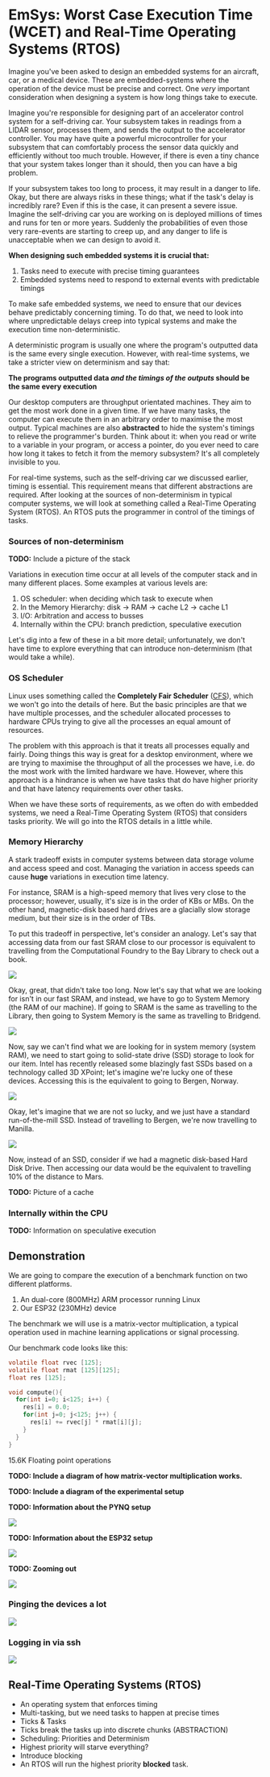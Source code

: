 # EmSys: Worst Case Execution Time (WCET) and Real-Time Operating Systems (RTOS)

Imagine you've been asked to design an embedded systems for an aircraft, car, or a medical device.
These are embedded-systems where the operation of the device must be precise and correct.
One _very_ important consideration when designing a system is how long things take to execute.

Imagine you're responsible for designing part of an accelerator control system for a self-driving car. Your subsystem takes in readings from a LIDAR sensor, processes them, and sends the output to the accelerator controller. You may have quite a powerful microcontroller for your subsystem that can comfortably process the sensor data quickly and efficiently without too much trouble. However, if there is even a tiny chance that your system takes longer than it should, then you can have a big problem.

If your subsystem takes too long to process, it may result in a danger to life. Okay, but there are always risks in these things; what if the task's delay is incredibly rare? Even if this is the case, it can present a severe issue. Imagine the self-driving car you are working on is deployed millions of times and runs for ten or more years. Suddenly the probabilities of even those very rare-events are starting to creep up, and any danger to life is unacceptable when we can design to avoid it.

__When designing such embedded systems it is crucial that:__

1. Tasks need to execute with precise timing guarantees
2. Embedded systems need to respond to external events with predictable timings

To make safe embedded systems, we need to ensure that our devices behave predictably concerning timing. To do that, we need to look into where unpredictable delays creep into typical systems and make the execution time non-deterministic.

A deterministic program is usually one where the program's outputted data is the same every single execution. However, with real-time systems, we take a stricter view on determinism and say that:

__The programs outputted data _and the timings of the outputs_ should be the same every execution__

Our desktop computers are throughput orientated machines. They aim to get the most work done in a given time. If we have many tasks, the computer can execute them in an arbitrary order to maximise the most output. Typical machines are also __abstracted__ to hide the system's timings to relieve the programmer's burden. Think about it: when you read or write to a variable in your program, or access a pointer, do you ever need to care how long it takes to fetch it from the memory subsystem? It's all completely invisible to you.

For real-time systems, such as the self-driving car we discussed earlier, timing is essential. This requirement means that different abstractions are required. After looking at the sources of non-determinism in typical computer systems, we will look at something called a Real-Time Operating System (RTOS). An RTOS puts the programmer in control of the timings of tasks.

### Sources of non-determinism

__TODO:__ Include a picture of the stack

Variations in execution time occur at all levels of the computer stack and in many different places. Some examples at various levels are:

1. OS scheduler: when deciding which task to execute when
4. In the Memory Hierarchy: disk -> RAM -> cache L2 -> cache L1
3. I/O: Arbitration and access to busses
5. Internally within the CPU: branch prediction, speculative execution

Let's dig into a few of these in a bit more detail; unfortunately, we don't have time to explore everything that can introduce non-determinism (that would take a while).

### OS Scheduler

Linux uses something called the __Completely Fair Scheduler__ ([CFS](https://en.wikipedia.org/wiki/Completely_Fair_Scheduler)), which we won't go into the details of here. But the basic principles are that we have multiple processes, and the scheduler allocated processes to hardware CPUs trying to give all the processes an equal amount of resources.

The problem with this approach is that it treats all processes equally and fairly. Doing things this way is great for a desktop environment, where we are trying to maximise the throughput of all the processes we have, i.e. do the most work with the limited hardware we have. However, where this approach is a hindrance is when we have tasks that do have higher priority and that have latency requirements over other tasks. 

When we have these sorts of requirements, as we often do with embedded systems, we need a Real-Time Operating System (RTOS) that considers tasks priority. We will go into the RTOS details in a little while.

### Memory Hierarchy

A stark tradeoff exists in computer systems between data storage volume and access speed and cost. Managing the variation in access speeds can cause __huge__ variations in execution time latency.

For instance, SRAM is a high-speed memory that lives very close to the processor; however, usually, it's size is in the order of KBs or MBs. On the other hand, magnetic-disk based hard drives are a glacially slow storage medium, but their size is in the order of TBs.

To put this tradeoff in perspective, let's consider an analogy. Let's say that accessing data from our fast SRAM close to our processor is equivalent to travelling from the Computational Foundry to the Bay Library to check out a book.

![](imgs/CoFo_2_library_small.png)

Okay, great, that didn't take too long. Now let's say that what we are looking for isn't in our fast SRAM, and instead, we have to go to System Memory (the RAM of our machine). If going to SRAM is the same as travelling to the Library, then going to System Memory is the same as travelling to Bridgend.

![](imgs/CoFo_2_Bridgend_small.png)

Now, say we can't find what we are looking for in system memory (system RAM), we need to start going to solid-state drive (SSD) storage to look for our item. Intel has recently released some blazingly fast SSDs based on a technology called 3D XPoint; let's imagine we're lucky one of these devices. Accessing this is the equivalent to going to Bergen, Norway.

![](imgs/CoFo_2_Bergen_small.png)

Okay, let's imagine that we are not so lucky, and we just have a standard run-of-the-mill SSD. Instead of travelling to Bergen, we're now travelling to Manilla.

![](imgs/CoFo_2_Manilla_small.png)

Now, instead of an SSD, consider if we had a magnetic disk-based Hard Disk Drive. Then accessing our data would be the equivalent to travelling 10% of the distance to Mars.

__TODO:__ Picture of a cache

### Internally within the CPU

__TODO:__ Information on speculative execution

## Demonstration

We are going to compare the execution of a benchmark function on two different platforms.

1. An dual-core (800MHz) ARM processor running Linux
2. Our ESP32 (230MHz) device                    

The benchmark we will use is a matrix-vector multiplication, a typical operation used in machine learning applications or signal processing. 

Our benchmark code looks like this:

```C
volatile float rvec [125];
volatile float rmat [125][125];
float res [125];

void compute(){
  for(int i=0; i<125; i++) {
    res[i] = 0.0;
    for(int j=0; j<125; j++) {
      res[i] += rvec[j] * rmat[i][j];    
    }
  }
}
```

15.6K Floating point operations

__TODO: Include a diagram of how matrix-vector multiplication works.__

__TODO: Include a diagram of the experimental setup__

__TODO: Information about the PYNQ setup__

![](imgs/pynq_wcet_base.gif)

__TODO: Information about the ESP32 setup__

![](imgs/wcet.gif)

__TODO: Zooming out__

![](imgs/wcet_zooming_out.gif)

### Pinging the devices a lot

![](imgs/wcet-ddos.gif)

### Logging in via ssh

![](imgs/wcet-pynq-ssh.gif)

## Real-Time Operating Systems (RTOS)

* An operating system that enforces timing
* Multi-tasking, but we need tasks to happen at precise times
* Ticks & Tasks
* Ticks break the tasks up into discrete chunks (ABSTRACTION)
* Scheduling: Priorities and Determinism
* Highest priority will starve everything?
* Introduce blocking
* An RTOS will run the highest priority __blocked__ task.

